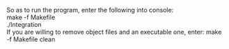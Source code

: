 So as to run the program, enter the following into console:  
make -f Makefile  
./Integration  
If you are willing to remove object files and an executable one, enter: make -f Makefile clean  